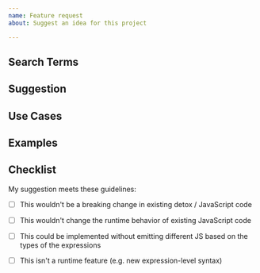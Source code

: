 ```yaml
---
name: Feature request
about: Suggest an idea for this project

---
```


<!-- 🚨 STOP 🚨 𝗦𝗧𝗢𝗣 🚨 𝑺𝑻𝑶𝑷 🚨

Half of all issues filed here are duplicates, answered in the FAQ, or not appropriate for the bug tracker. Please read the FAQ first, especially the "Common Feature Requests" section.

-->

## Search Terms

<!-- List of keywords you searched for before creating this issue. Write them down here so that others can find this suggestion more easily -->

## Suggestion

<!-- A summary of what you'd like to see added or changed -->

## Use Cases

<!--
What do you want to use this for?
What shortcomings exist with current approaches?
-->

## Examples

<!-- Show how this would be used and what the behavior would be -->

## Checklist

My suggestion meets these guidelines:
* [ ] This wouldn't be a breaking change in existing detox / JavaScript code
* [ ] This wouldn't change the runtime behavior of existing JavaScript code
* [ ] This could be implemented without emitting different JS based on the types of the expressions
* [ ] This isn't a runtime feature (e.g. new expression-level syntax)

